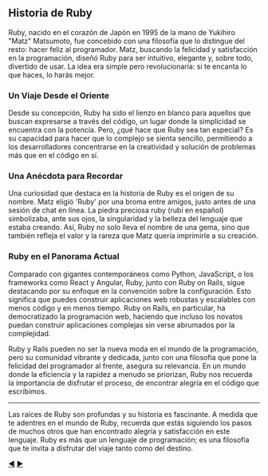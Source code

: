 
## Historia de Ruby

Ruby, nacido en el corazón de Japón en 1995 de la mano de Yukihiro "Matz" Matsumoto, fue concebido con una filosofía que lo distingue del resto: hacer feliz al programador. Matz, buscando la felicidad y satisfacción en la programación, diseñó Ruby para ser intuitivo, elegante y, sobre todo, divertido de usar. La idea era simple pero revolucionaria: si te encanta lo que haces, lo harás mejor.

### **Un Viaje Desde el Oriente**

Desde su concepción, Ruby ha sido el lienzo en blanco para aquellos que buscan expresarse a través del código, un lugar donde la simplicidad se encuentra con la potencia. Pero, ¿qué hace que Ruby sea tan especial? Es su capacidad para hacer que lo complejo se sienta sencillo, permitiendo a los desarrolladores concentrarse en la creatividad y solución de problemas más que en el código en sí.

### **Una Anécdota para Recordar**

Una curiosidad que destaca en la historia de Ruby es el origen de su nombre. Matz eligió 'Ruby' por una broma entre amigos, justo antes de una sesión de chat en línea. La piedra preciosa ruby (rubí en español) simbolizaba, ante sus ojos, la singularidad y la belleza del lenguaje que estaba creando. Así, Ruby no solo lleva el nombre de una gema, sino que también refleja el valor y la rareza que Matz quería imprimirle a su creación.

### **Ruby en el Panorama Actual**

Comparado con gigantes contemporáneos como Python, JavaScript, o los frameworks como React y Angular, Ruby, junto con Ruby on Rails, sigue destacando por su enfoque en la convención sobre la configuración. Esto significa que puedes construir aplicaciones web robustas y escalables con menos código y en menos tiempo. Ruby on Rails, en particular, ha democratizado la programación web, haciendo que incluso los novatos puedan construir aplicaciones complejas sin verse abrumados por la complejidad.

Ruby y Rails pueden no ser la nueva moda en el mundo de la programación, pero su comunidad vibrante y dedicada, junto con una filosofía que pone la felicidad del programador al frente, asegura su relevancia. En un mundo donde la eficiencia y la rapidez a menudo se priorizan, Ruby nos recuerda la importancia de disfrutar el proceso, de encontrar alegría en el código que escribimos.

---

Las raíces de Ruby son profundas y su historia es fascinante. A medida que te adentres en el mundo de Ruby, recuerda que estás siguiendo los pasos de muchos otros que han encontrado alegría y satisfacción en este lenguaje. Ruby es más que un lenguaje de programación; es una filosofía que te invita a disfrutar del viaje tanto como del destino.

[:arrow_backward:](README.md) [:arrow_forward:](02-Configuracion.md)